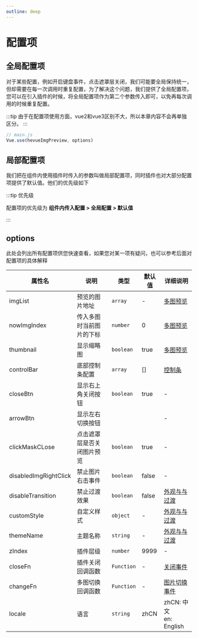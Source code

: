 ```yaml
---
outline: deep
---
```


# 配置项

## 全局配置项

对于某些配置，例如开启键盘事件，点击遮罩层关闭，我们可能要全局保持统一，但却需要在每一次调用时重复配置，为了解决这个问题，我们提供了全局配置项，您可以在引入插件的时候，将全局配置项作为第二个参数传入即可，以免再每次调用的时候重复配置。

:::tip
由于在配置项使用方面，vue2和vue3区别不大，所以本章内容不会再单独区分。
:::

```js
// main.js
Vue.use(hevueImgPreview, options)
```

## 局部配置项

我们把在组件内使用插件时传入的参数叫做局部配置项，同时插件也对大部分配置项提供了默认值。他们的优先级如下

:::tip 优先级

配置项的优先级为 **组件内传入配置 > 全局配置 > 默认值**

:::

## options

此处会列出所有配置项供您快速查看，如果您对某一项有疑问，也可以参考后面对配置项的具体解释

| 属性名                   | 说明            | 类型         | 默认值   | 详细说明                     |
| --------------------- | ------------- | ---------- | ----- | ------------------------ |
| imgList               | 预览的图片地址       | `array`    | -     | [多图预览](./multiple)       |
| nowImgIndex           | 传入多图时当前图片的下标  | `number`   | 0     | [多图预览](./multiple)       |
| thumbnail             | 显示缩略图         | `boolean`  | true  | [多图预览](./multiple)       |
| controlBar            | 底部控制条配置       | `array`    | []    | [控制条](./controlBar)      |
| closeBtn              | 显示右上角关闭按钮     | `boolean`  | true  | -                        |
| arrowBtn              | 显示左右切换按钮      |            |       | -                        |
| clickMaskCLose        | 点击遮罩层是否关闭图片预览 | `boolean`  | true  | -                        |
| disabledImgRightClick | 禁止图片右击事件      | `boolean`  | false | -                        |
| disableTransition     | 禁止过渡效果        | `boolean`  | false | [外观与与过渡](./customStyle)  |
| customStyle           | 自定义样式         | `object`   | -     | [外观与与过渡](./customStyle)  |
| themeName             | 主题名称          | `string`   | -     | [外观与与过渡](./customStyle)  |
| zIndex                | 插件层级          | `number`   | 9999  | - |
| closeFn               | 插件关闭回调函数      | `Function` | -     | [关闭事件](./closeFn)        |
| changeFn              | 多图切换回调函数      | `Function` | -     | [图片切换事件](./changeFn)     |
| locale                | 语言            | `string`   | zhCN  | zhCN: 中文<br/>en: English |
